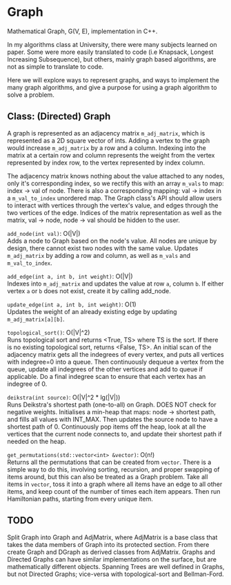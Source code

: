 # Graph
Mathematical Graph, G(V, E), implementation in C++.

In my algorithms class at University, there were many subjects learned on paper. Some were more easily translated to code (i.e Knapsack,
Longest Increasing Subsequence), but others, mainly graph based algorithms, are not as simple to translate to code.

Here we will explore ways to represent graphs, and ways to implement the many graph algorithms, and give a purpose for using a graph
algorithm to solve a problem.

## Class: (Directed) Graph
A graph is represented as an adjacency matrix `m_adj_matrix`, which is represented as a 2D square vector of ints. Adding a vertex to 
the graph would increase `m_adj_matrix` by a row and a column. Indexing into the matrix at a certain row and column represents the 
weight from the vertex represented by index row, to the vertex represented by index column.

The adjacency matrix knows nothing about the value attached to any nodes, only it's corresponding index, so we rectify this with an 
array `m_vals` to map: index -> val of node. There is also a corresponding mapping: val -> index in a `m_val_to_index` unordered map.
The Graph class's API should allow users to interact with vertices through the vertex's value, and edges through the two vertices of 
the edge. Indices of the matrix representation as well as the matrix, val -> node, node -> val should be hidden to the user.

`add_node(int val)`: O(|V|)  
Adds a node to Graph based on the node's value. All nodes are unique by design, there cannot exist two nodes with the same value.
Updates `m_adj_matrix` by adding a row and column, as well as `m_vals` and `m_val_to_index`.

`add_edge(int a, int b, int weight)`: O(|V|)  
Indexes into `m_adj_matrix` and updates the value at row `a`, column `b`. If either vertex `a` or `b` does not exist, create it by
calling add_node.

`update_edge(int a, int b, int weight)`: O(1)  
Updates the weight of an already existing edge by updating `m_adj_matrix[a][b]`.

`topological_sort()`: O(|V|^2)  
Runs topological sort and returns <True, TS> where TS is the sort. If there is no existing topological sort, returns <False, TS>.
An initial scan of the adjacency matrix gets all the indegrees of every vertex, and puts all vertices with indegree=0 into a queue.
Then continuously dequeue a vertex from the queue, update all indegrees of the other vertices and add to queue if applicable. Do a 
final indegree scan to ensure that each vertex has an indegree of 0.

`deikstra(int source)`: O(|V|^2 * lg(|V|))  
Runs Deikstra's shortest path (one-to-all) on Graph. DOES NOT check for negative weights. Initialises a min-heap that maps: node -> 
shortest path, and fills all values with INT_MAX. Then updates the source node to have a shortest path of 0. Continuously pop items 
off the heap, look at all the vertices that the current node connects to, and update their shortest path if needed on the heap.

`get_permutations(std::vector<int> &vector)`: O(n!)  
Returns all the permutations that can be created from `vector`. There is a simple way to do this, involving sorting, recursion, and 
proper swapping of items around, but this can also be treated as a Graph problem. Take all items in `vector`, toss it into a graph 
where all items have an edge to all other items, and keep count of the number of times each item appears. Then run Hamiltonian 
paths, starting from every unique item.

## TODO
Split Graph into Graph and AdjMatrix, where AdjMatrix is a base class that takes the data members of Graph into its protected 
section. From there create Graph and DGraph as derived classes from AdjMatrix. Graphs and Directed Graphs can have similar 
implementations on the surface, but are mathematically different objects. Spanning Trees are well defined in Graphs, but not 
Directed Graphs; vice-versa with topological-sort and Bellman-Ford.
